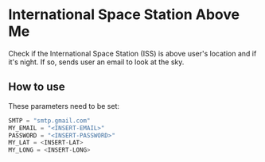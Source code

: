 # International Space Station Above Me
Check if the International Space Station (ISS) is above user's location and if it's night.
If so, sends user an email to look at the sky.

## How to use
These parameters need to be set:
```python
SMTP = "smtp.gmail.com"
MY_EMAIL = "<INSERT-EMAIL>"
PASSWORD = "<INSERT-PASSWORD>"
MY_LAT = <INSERT-LAT>
MY_LONG = <INSERT-LONG> 
```